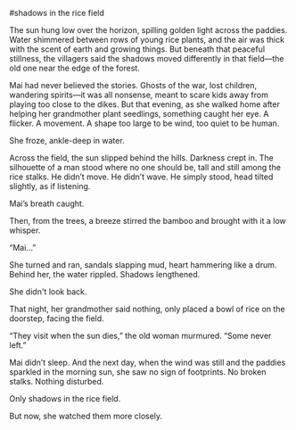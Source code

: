 #shadows in the rice field

The sun hung low over the horizon, spilling golden light across the paddies. Water shimmered between rows of young rice plants, and the air was thick with the scent of earth and growing things. But beneath that peaceful stillness, the villagers said the shadows moved differently in that field—the old one near the edge of the forest.

Mai had never believed the stories. Ghosts of the war, lost children, wandering spirits—it was all nonsense, meant to scare kids away from playing too close to the dikes. But that evening, as she walked home after helping her grandmother plant seedlings, something caught her eye. A flicker. A movement. A shape too large to be wind, too quiet to be human.

She froze, ankle-deep in water.

Across the field, the sun slipped behind the hills. Darkness crept in. The silhouette of a man stood where no one should be, tall and still among the rice stalks. He didn’t move. He didn’t wave. He simply stood, head tilted slightly, as if listening.

Mai’s breath caught.

Then, from the trees, a breeze stirred the bamboo and brought with it a low whisper.

“Mai...”

She turned and ran, sandals slapping mud, heart hammering like a drum. Behind her, the water rippled. Shadows lengthened.

She didn't look back.

That night, her grandmother said nothing, only placed a bowl of rice on the doorstep, facing the field.

“They visit when the sun dies,” the old woman murmured. “Some never left.”

Mai didn’t sleep. And the next day, when the wind was still and the paddies sparkled in the morning sun, she saw no sign of footprints. No broken stalks. Nothing disturbed.

Only shadows in the rice field.

But now, she watched them more closely.
